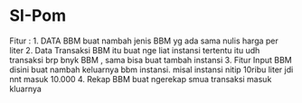 # SI-Pom
Fitur : 1. DATA BBM  buat nambah jenis BBM yg ada sama nulis harga per liter  2. Data Transaksi BBM itu buat nge liat instansi tertentu itu udh transaksi brp bnyk BBM , sama bisa buat tambah instansi  3. Fitur Input BBM disini buat nambah keluarnya bbm instansi. misal instansi nitip 10ribu liter jdi nnt masuk 10.000  4. Rekap BBM  buat ngerekap smua transaksi masuk kluarnya
